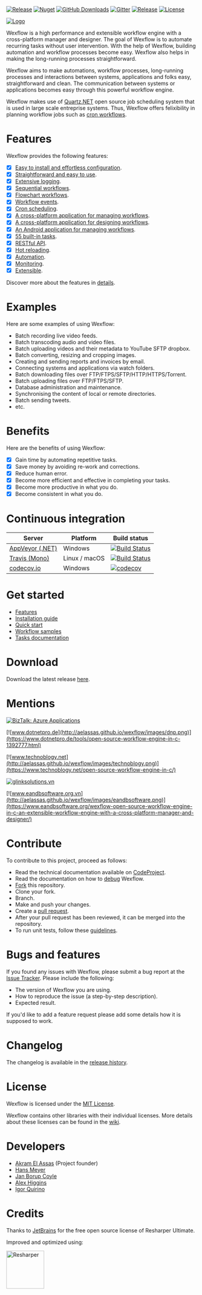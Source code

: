 [![Release](http://img.shields.io/badge/release-v2.7-brightgreen.svg)](https://github.com/aelassas/Wexflow/releases/latest) [![Nuget](http://img.shields.io/badge/nuget-v2.7.2-blue.svg)](https://www.nuget.org/packages/Wexflow) [![GitHub Downloads](https://img.shields.io/github/downloads/aelassas/Wexflow/total.svg)](https://github.com/aelassas/Wexflow/releases) [![Gitter](https://badges.gitter.im/Join%20Chat.svg)](https://gitter.im/Wexflow/Lobby) [![Release](http://img.shields.io/badge/PRs-welcome-brightgreen.svg)](https://github.com/aelassas/Wexflow#contribute) [![License](http://img.shields.io/badge/license-MIT-blue.svg)](https://github.com/aelassas/Wexflow/blob/master/LICENSE.txt)

<!--
[![NuGet Downloads](https://img.shields.io/nuget/dt/Wexflow.svg)](https://www.nuget.org/packages/Wexflow/)
-->

[![Logo](https://aelassas.github.io/wexflow/images/wexflow.png "Logo")](https://wexflow.github.io/)

<!--
[![forthebadge](http://aelassas.github.io/wexflow/images/made-with-c-sharp.svg)](http://forthebadge.com)
[![forthebadge](http://aelassas.github.io/wexflow/images/built-with-love.svg)](http://forthebadge.com)
-->

Wexflow is a high performance and extensible workflow engine with a cross-platform manager and designer. The goal of Wexflow is to automate recurring tasks without user intervention. With the help of Wexflow, building automation and workflow processes become easy. Wexflow also helps in making the long-running processes straightforward. 

Wexflow aims to make automations, workflow processes, long-running processes and interactions between systems, applications and folks easy, straightforward and clean. The communication between systems or applications becomes easy through this powerful workflow engine.

Wexflow makes use of [Quartz.NET](https://www.quartz-scheduler.net/) open source job scheduling system that is used in large scale entreprise systems. Thus, Wexflow offers felixibility in planning workflow jobs such as [cron workflows](https://github.com/aelassas/Wexflow/wiki/Cron-scheduling).

# Features

Wexflow provides the following features:

- [x] [Easy to install and effortless configuration](https://github.com/aelassas/Wexflow/wiki/Installation).
- [x] [Straightforward and easy to use](https://github.com/aelassas/Wexflow/wiki/Usage).
- [x] [Extensive logging](https://github.com/aelassas/Wexflow/wiki/Logging).
- [x] [Sequential workflows](https://github.com/aelassas/Wexflow/wiki/Samples#sequential-workflows).
- [x] [Flowchart workflows](https://github.com/aelassas/Wexflow/wiki/Samples#flowchart-workflows).
- [x] [Workflow events](https://github.com/aelassas/Wexflow/wiki/Samples#workflow-events).
- [x] [Cron scheduling](https://github.com/aelassas/Wexflow/wiki/Cron-scheduling).
- [x] [A cross-platform application for managing workflows](https://github.com/aelassas/Wexflow/wiki/Usage#wexflow-manager).
- [x] [A cross-platform application for designing workflows](https://github.com/aelassas/Wexflow/wiki/Usage#wexflow-web-designer).
- [x] [An Android application for managing workflows](https://github.com/aelassas/Wexflow/wiki/Usage#wexflow-android-manager).
- [x] [55 built-in tasks](https://github.com/aelassas/Wexflow/wiki/Tasks-documentation).
- [x] [RESTful API](https://github.com/aelassas/Wexflow/wiki/RESTful-API).
- [x] [Hot reloading](https://github.com/aelassas/Wexflow/wiki/Hot-reloading).
- [x] [Automation](https://github.com/aelassas/Wexflow/wiki/Automation).
- [x] [Monitoring](https://github.com/aelassas/Wexflow/wiki/Monitoring).
- [x] [Extensible](https://github.com/aelassas/Wexflow/wiki/Extensible).

Discover more about the features in [details](https://github.com/aelassas/Wexflow/wiki).

# Examples

Here are some examples of using Wexflow:

- Batch recording live video feeds.
- Batch transcoding audio and video files.
- Batch uploading videos and their metadata to YouTube SFTP dropbox.
- Batch converting, resizing and cropping images.
- Creating and sending reports and invoices by email.
- Connecting systems and applications via watch folders.
- Batch downloading files over FTP/FTPS/SFTP/HTTP/HTTPS/Torrent.
- Batch uploading files over FTP/FTPS/SFTP.
- Database administration and maintenance.
- Synchronising the content of local or remote directories.
- Batch sending tweets.
- etc.

# Benefits

Here are the benefits of using Wexflow:

- [x] Gain time by automating repetitive tasks.
- [x] Save money by avoiding re-work and corrections.
- [x] Reduce human error.
- [x] Become more efficient and effective in completing your tasks.
- [x] Become more productive in what you do.
- [x] Become consistent in what you do.

# Continuous integration

|  Server | Platform | Build status |
----------|--------|----------|
| [AppVeyor (.NET)](https://www.appveyor.com/) | Windows |[![Build Status](https://ci.appveyor.com/api/projects/status/github/aelassas/Wexflow?svg=true)](https://ci.appveyor.com/project/aelassas/wexflow)|
| [Travis (Mono)](https://travis-ci.org/) | Linux / macOS |[![Build Status](https://travis-ci.org/aelassas/Wexflow.svg?branch=master)](https://travis-ci.org/aelassas/Wexflow)|
|[codecov.io](https://codecov.io)|Windows|[![codecov](https://codecov.io/gh/aelassas/Wexflow/branch/master/graph/badge.svg)](https://codecov.io/gh/aelassas/Wexflow)|

# Get started

- [Features](https://github.com/aelassas/Wexflow/wiki)
- [Installation guide](https://github.com/aelassas/Wexflow/wiki/Installation)
- [Quick start](https://github.com/aelassas/Wexflow/wiki/Usage)
- [Workflow samples](https://github.com/aelassas/Wexflow/wiki/Samples)
- [Tasks documentation](https://github.com/aelassas/Wexflow/wiki/Tasks-documentation)

# Download

Download the latest release [here](https://github.com/aelassas/Wexflow/releases/latest).

# Mentions

[![BizTalk: Azure Applications](http://aelassas.github.io/wexflow/images/biztalk-azure-applications.jpg)](https://www.amazon.com/BizTalk-Azure-Applications-Suren-Machiraju-ebook/dp/B06Y6GPN54/) 

[![www.dotnetpro.de](http://aelassas.github.io/wexflow/images/dnp.png)](https://www.dotnetpro.de/tools/open-source-workflow-engine-in-c-1392777.html) 

[![www.technoblogy.net](http://aelassas.github.io/wexflow/images/technoblogy.png)](https://www.technoblogy.net/open-source-workflow-engine-in-c/)

[![glinksolutions.vn](http://aelassas.github.io/wexflow/images/glinksolutions.png)](https://glinksolutions.vn/2018/10/13/wexflow-open-source-workflow-engine-c/)

[![www.eandbsoftware.org.vn](http://aelassas.github.io/wexflow/images/eandbsoftware.png)](https://www.eandbsoftware.org/wexflow-open-source-workflow-engine-in-c-an-extensible-workflow-engine-with-a-cross-platform-manager-and-designer/)

# Contribute
To contribute to this project, proceed as follows:
- Read the technical documentation available on [CodeProject](https://www.codeproject.com/Articles/1164009/Wexflow-Open-source-workflow-engine-in-Csharp#code).
- Read the documentation on how to [debug](https://github.com/aelassas/Wexflow/wiki/Debug) Wexflow.
- [Fork](https://guides.github.com/activities/forking/) this repository.
- Clone your fork.
- Branch.
- Make and push your changes.
- Create a [pull request](https://help.github.com/articles/creating-a-pull-request/).
- After your pull request has been reviewed, it can be merged into the repository.
- To run unit tests, follow these [guidelines](https://github.com/aelassas/Wexflow/wiki/How-to-run-unit-tests%3F).

# Bugs and features
  
 If you found any issues with Wexflow, please submit a bug report at the [Issue Tracker](https://github.com/aelassas/Wexflow/issues). Please include the following:
 
  - The version of Wexflow you are using.
  - How to reproduce the issue (a step-by-step description).
  - Expected result.
 
If you'd like to add a feature request please add some details how it is supposed to work.

# Changelog

The changelog is available in the [release history](https://github.com/aelassas/Wexflow/wiki/History).

# License

Wexflow is licensed under the [MIT License](https://github.com/aelassas/Wexflow/blob/master/LICENSE.txt). 

Wexflow contains other libraries with their individual licenses. More details about these licenses can be found in the [wiki](https://github.com/aelassas/Wexflow/wiki/License).

# Developers
- [Akram El Assas](https://github.com/aelassas) (Project founder)
- [Hans Meyer](https://github.com/HaMster21) 
- [Jan Borup Coyle](https://github.com/janborup) 
- [Alex Higgins](https://github.com/alexhiggins732)
- [Igor Quirino](https://github.com/iquirino)

# Credits

Thanks to [JetBrains](https://www.jetbrains.com) for the free open source license of Resharper Ultimate.

Improved and optimized using:

<a href="https://www.jetbrains.com/resharper/"><img src="https://aelassas.github.io/wexflow/images/logo_resharper.gif" alt="Resharper" width="100" /></a>
